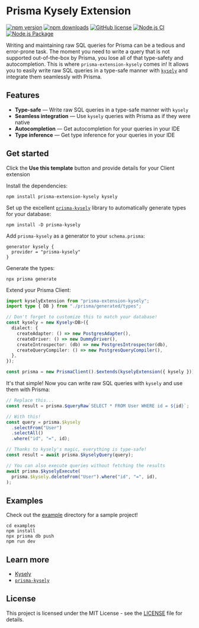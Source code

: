 # Prisma Kysely Extension

[![npm version](https://badge.fury.io/js/prisma-extension-kysely.svg)](https://badge.fury.io/js/prisma-extension-kysely)
[![npm downloads](https://img.shields.io/npm/dm/prisma-extension-kysely.svg)](https://www.npmjs.com/package/prisma-extension-kysely)
[![GitHub license](https://img.shields.io/github/license/eoin-obrien/prisma-extension-kysely.svg)](https://www.npmjs.com/package/prisma-extension-kysely)
[![Node.js CI](https://github.com/eoin-obrien/prisma-extension-kysely/actions/workflows/node.js.yml/badge.svg)](https://github.com/eoin-obrien/prisma-extension-kysely/actions/workflows/node.js.yml)
[![Node.js Package](https://github.com/eoin-obrien/prisma-extension-kysely/actions/workflows/npm-publish.yml/badge.svg)](https://github.com/eoin-obrien/prisma-extension-kysely/actions/workflows/npm-publish.yml)

Writing and maintaining raw SQL queries for Prisma can be a tedious and error-prone task. The moment you need to write a query that is not supported out-of-the-box by Prisma, you lose all of that type-safety and autocompletion. This is where `prisma-extension-kysely` comes in! It allows you to easily write raw SQL queries in a type-safe manner with [`kysely`](https://kysely.dev/) and integrate them seamlessly with Prisma.

## Features

- **Type-safe** — Write raw SQL queries in a type-safe manner with `kysely`
- **Seamless integration** — Use `kysely` queries with Prisma as if they were native
- **Autocompletion** — Get autocompletion for your queries in your IDE
- **Type inference** — Get type inference for your queries in your IDE

## Get started

Click the **Use this template** button and provide details for your Client extension

Install the dependencies:

```shell
npm install prisma-extension-kysely kysely
```

Set up the excellent [`prisma-kysely`](https://www.npmjs.com/package/prisma-kysely) library to automatically generate types for your database:

```shell
npm install -D prisma-kysely
```

Add `prisma-kysely` as a generator to your `schema.prisma`:

```prisma
generator kysely {
  provider = "prisma-kysely"
}
```

Generate the types:

```shell
npx prisma generate
```

Extend your Prisma Client:

```typescript
import kyselyExtension from "prisma-extension-kysely";
import type { DB } from "./prisma/generated/types";

// Don't forget to customize this to match your database!
const kysely = new Kysely<DB>({
  dialect: {
    createAdapter: () => new PostgresAdapter(),
    createDriver: () => new DummyDriver(),
    createIntrospector: (db) => new PostgresIntrospector(db),
    createQueryCompiler: () => new PostgresQueryCompiler(),
  },
});

const prisma = new PrismaClient().$extends(kyselyExtension({ kysely }));
```

It's that simple! Now you can write raw SQL queries with `kysely` and use them with Prisma:

```typescript
// Replace this...
const result = prisma.$queryRaw`SELECT * FROM User WHERE id = ${id}`;

// With this!
const query = prisma.$kysely
  .selectFrom("User")
  .selectAll()
  .where("id", "=", id);

// Thanks to kysely's magic, everything is type-safe!
const result = await prisma.$kyselyQuery(query);

// You can also execute queries without fetching the results
await prisma.$kyselyExecute(
  prisma.$kysely.deleteFrom("User").where("id", "=", id),
);
```

## Examples

Check out the [example](example) directory for a sample project!

```shell
cd examples
npm install
npx prisma db push
npm run dev
```

## Learn more

- [Kysely](https://kysely.dev/)
- [`prisma-kysely`](https://www.npmjs.com/package/prisma-kysely)

## License

This project is licensed under the MIT License - see the [LICENSE](LICENSE) file for details.
